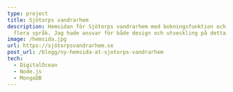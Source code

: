 ```yaml
---
type: project
title: Sjötorps vandrarhem
description: Hemsidan för Sjötorps vandrarhem med bokningsfunktion och stöd för
  flera språk. Jag hade ansvar för både design och utveckling på detta projekt.
image: /hemsida.jpg
url: https://sjötorpsvandrarhem.se
post_url: /blogg/ny-hemsida-at-sjotorps-vandrarhem
tech:
  - DigitalOcean
  - Node.js
  - MongoDB
---
```

